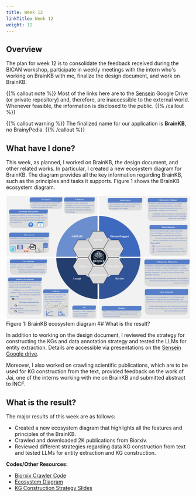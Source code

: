 ```yaml
---
title: Week 12
linkTitle: Week 12
weight: 12
---
```

## Overview

The plan for week 12 is to consolidate the feedback received during the BICAN workshop, participate in weekly meetings with the intern who's working on BrainKB with me, finalize the design document, and work on BrainKB.

{{% callout note %}}
Most of the links here are to the [Sensein](https://sensein.group/) Google Drive (or private repository) and, therefore, are inaccessible to the external world. Whenever feasible, the information is disclosed to the public.
{{% /callout %}}
<br/>

{{% callout warning %}}
The finalized name for our application is **BrainKB**, no BrainyPedia.
{{% /callout %}}

## What have I done?

This week, as planned, I worked on BrainKB, the design document, and other related works. In particular, I created a new ecosystem diagram for BrainKB. The diagram provides all the key information regarding BrainKB, such as the principles and tasks it supports. Figure 1 shows the BrainKB ecosystem diagram.


<img src="https://raw.githubusercontent.com/sensein/brainkb-design-document/design-doc/ecosystem.png" alt="BrainKB ecosystem diagram"/>
Figure 1: BrainKB ecosystem diagram
## What is the result?

In addition to working on the design document, I reviewed the strategy for constructing the KGs and data annotation strategy and tested the LLMs for entity extraction. Details are accessible via presentations on the [Sensein Google drive](https://drive.google.com/file/d/1WjFh6fWgotVYBEQkayrZzJvSaxVpDZiZ/view?usp=drive_link).

Moreover, I also worked on crawling scientific publications, which are to be used for KG construction from the text, provided feedback on the work of Jai, one of the interns working with me on BrainKB and submitted abstract to INCF. 

## What is the result?

The major results of this week are as follows:

- Created a new ecosystem diagram that highlights all the features and principles of the BrainKB.
- Crawled and downloaded 2K publications from Biorxiv.
- Reviewed different strategies regarding data KG construction from text and tested LLMs for entity extraction and KG construction. 

**Codes/Other Resources:**

- [Biorxiv Crawler Code](https://github.com/sensein/crawler_publications) 
- [Ecosystem Diagram](https://drive.google.com/file/d/1WjFh6fWgotVYBEQkayrZzJvSaxVpDZiZ/view?usp=drive_link)
- [KG Construction Strategy Slides](https://drive.google.com/file/d/1WjFh6fWgotVYBEQkayrZzJvSaxVpDZiZ/view?usp=drive_link)
 	 

 
